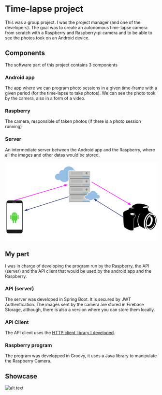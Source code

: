 # Time-lapse project
This was a group project. I was the project manager (and one of the developers). The goal was to create an autonomous time-lapse camera from scratch with a Raspberry and Raspberry-pi camera and to be able to see the photos took on an Android device. 

## Components
The software part of this project contains 3 components

### Android app
The app where we can program photo sessions in a given time-frame with a given period (for the time-lapse to take photos). We can see the photo took by the camera, also in a form of a video.

### Raspberry
The camera, responsible of taken photos (if there is a photo session running)

### Server
An intermediate server between the Android app and the Raspberry, where all the images and other datas would be stored. 

![alt text](https://raw.githubusercontent.com/nelson888/timelapse-project/master/images/schema.png "Timelapse example")

## My part
I was in charge of developing the program run by the Raspberry, the API (server) and the API client that would be used by the android app and the Raspberry.

### API (server)
The server was developed in Spring Boot. It is secured by JWT Authentication. The images sent by the camera are stored in Firebase Storage, although, there is also a version where you can store them locally.

### API Client
The API client uses the [HTTP client library I developed](https://github.com/tambapps/java-rest-client).

### Raspberry program
The program was developped in Groovy, it uses a Java library to manipulate the Raspberry Camera.

## Showcase

![alt text](https://raw.githubusercontent.com/nelson888/timelapse-project/master/images/timelapse.png "Timelapse example")

